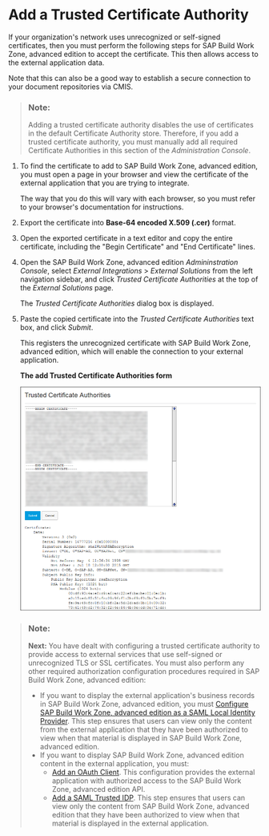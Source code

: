 <!-- loiof8d9305a90d542d49cc4bfacc9822262 -->

# Add a Trusted Certificate Authority

If your organization's network uses unrecognized or self-signed certificates, then you must perform the following steps for SAP Build Work Zone, advanced edition to accept the certificate. This then allows access to the external application data.

Note that this can also be a good way to establish a secure connection to your document repositories via CMIS.

> ### Note:  
> Adding a trusted certificate authority disables the use of certificates in the default Certificate Authority store. Therefore, if you add a trusted certificate authority, you must manually add all required Certificate Authorities in this section of the *Administration Console*.

1.  To find the certificate to add to SAP Build Work Zone, advanced edition, you must open a page in your browser and view the certificate of the external application that you are trying to integrate.

    The way that you do this will vary with each browser, so you must refer to your browser's documentation for instructions.

2.  Export the certificate into **Base-64 encoded X.509 \(.cer\)** format.
3.  Open the exported certificate in a text editor and copy the entire certificate, including the "Begin Certificate" and "End Certificate" lines.
4.  Open the SAP Build Work Zone, advanced edition *Admininstration Console*, select *External Integrations* \> *External Solutions* from the left navigation sidebar, and click *Trusted Certificate Authorities* at the top of the *External Solutions* page.

    The *Trusted Certificate Authorities* dialog box is displayed.

5.  Paste the copied certificate into the *Trusted Certificate Authorities* text box, and click *Submit*.

    This registers the unrecognized certificate with SAP Build Work Zone, advanced edition, which will enable the connection to your external application.

      
      
    **The add Trusted Certificate Authorities form**

    ![](images/SJDG-3ExtApps-03AddATrustedCertificateAuthority01_png_852913b.png "The add Trusted Certificate Authorities form")


> ### Note:  
> **Next:** You have dealt with configuring a trusted certificate authority to provide access to external services that use self-signed or unrecognized TLS or SSL certificates. You must also perform any other required authorization configuration procedures required in SAP Build Work Zone, advanced edition:
> 
> -   If you want to display the external application's business records in SAP Build Work Zone, advanced edition, you must [Configure SAP Build Work Zone, advanced edition as a SAML Local Identity Provider](configure-sap-build-work-zone-advanced-edition-as-a-saml-local-identity-provider-39a4f6b.md). This step ensures that users can view only the content from the external application that they have been authorized to view when that material is displayed in SAP Build Work Zone, advanced edition.
> -   If you want to display SAP Build Work Zone, advanced edition content in the external application, you must:
>     -   [Add an OAuth Client](add-an-oauth-client-5310092.md). This configuration provides the external application with authorized access to the SAP Build Work Zone, advanced edition API.
>     -   [Add a SAML Trusted IDP](add-a-saml-trusted-idp-dad776e.md). This step ensures that users can view only the content from SAP Build Work Zone, advanced edition that they have been authorized to view when that material is displayed in the external application.

